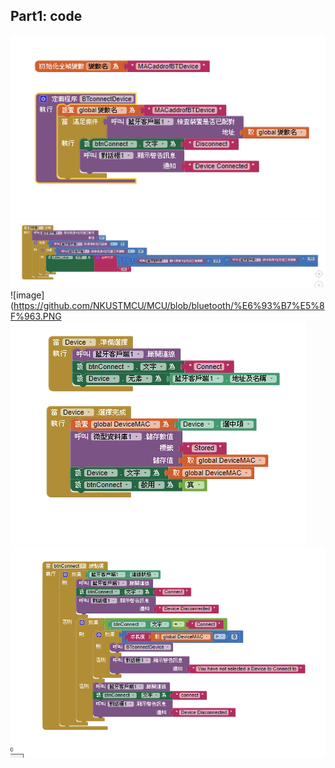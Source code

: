 

## Part1: code
![image](https://github.com/NKUSTMCU/MCU/blob/bluetooth/%E6%93%B7%E5%8F%96.PNG)
![image](https://github.com/NKUSTMCU/MCU/blob/bluetooth/%E6%93%B7%E5%8F%962.PNG)
![image](https://github.com/NKUSTMCU/MCU/blob/bluetooth/%E6%93%B7%E5%8F%963.PNG
![image](https://github.com/NKUSTMCU/MCU/blob/bluetooth/%E6%93%B7%E5%8F%964.PNG)
![image](https://github.com/NKUSTMCU/MCU/blob/bluetooth/%E6%93%B7%E5%8F%965.PNG)
